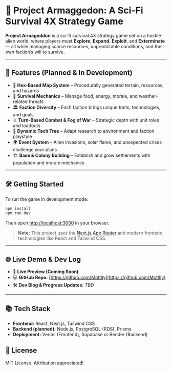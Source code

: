 # 🌌 Project Armaggedon: A Sci-Fi Survival 4X Strategy Game

**Project Armageddon** is a sci-fi survival 4X strategy game set on a hostile alien world, where players must **Explore**, **Expand**, **Exploit**, and **Exterminate** — all while managing scarce resources, unpredictable conditions, and their own faction’s will to survive.

---

## 🚀 Features (Planned & In Development)

- 🧭 **Hex-Based Map System** – Procedurally generated terrain, resources, and hazards  
- 🌱 **Survival Mechanics** – Manage food, energy, morale, and weather-related threats  
- 🏛️ **Faction Diversity** – Each faction brings unique traits, technologies, and goals  
- ⚔️ **Turn-Based Combat & Fog of War** – Strategic depth with unit roles and loadouts  
- 🔬 **Dynamic Tech Tree** – Adapt research to environment and faction playstyle  
- 🌍 **Event System** – Alien invasions, solar flares, and unexpected crises challenge your plans  
- 🏗️ **Base & Colony Building** – Establish and grow settlements with population and morale mechanics  

---

## 🛠️ Getting Started

To run the game in development mode:

```bash
npm install
npm run dev
```

Then open [http://localhost:3000](http://localhost:3000) in your browser.

> **Note:** This project uses the [Next.js App Router](https://nextjs.org/docs/app) and modern frontend technologies like React and Tailwind CSS.

---

## 🌐 Live Demo & Dev Log

- 🔗 **Live Preview (Coming Soon)**  
- 💻 **GitHub Repo:** [https://github.com/Mottlly](https://github.com/Mottlly)  
- 🛠️ **Dev Blog & Progress Updates:** _TBD_  

---

## 📚 Tech Stack

- **Frontend:** React, Next.js, Tailwind CSS  
- **Backend (planned):** Node.js, PostgreSQL (RDS), Prisma  
- **Deployment:** Vercel (Frontend), Supabase or Render (Backend)

## 📄 License

MIT License. Attribution appreciated!

